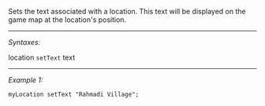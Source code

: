 Sets the text associated with a location. This text will be displayed on the game map at the location's position.


---
*Syntaxes:*

location `setText` text

---
*Example 1:*

```sqf
myLocation setText "Rahmadi Village";
```